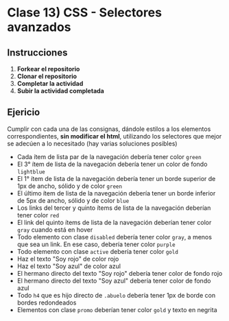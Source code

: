 # Clase 13) CSS - Selectores avanzados

## Instrucciones

1. **Forkear el repositorio**
2. **Clonar el repositorio**
3. **Completar la actividad**
4. **Subir la actividad completada**

## Ejericio

Cumplir con cada una de las consignas, dándole estilos a los elementos correspondientes, **sin modificar el html**, utilizando los selectores que mejor se adecúen a lo necesitado (hay varias soluciones posibles)

* Cada ítem de lista par de la navegación debería tener color `green`
* El 3° ítem de lista de la navegación debería tener un color de fondo `lightblue` 
* El 1° ítem de lista de la navegación debería tener un borde superior de 1px de ancho, sólido y de color `green` 
* El último ítem de lista de la navegación debería tener un borde inferior de 5px de ancho, sólido y de color `blue` 
* Los links del tercer y quinto ítems de lista de la navegación deberían tener color `red`
* El link del quinto ítems de lista de la navegación deberían tener color `gray` cuando está en hover
* Todo elemento con clase `disabled` debería tener color `gray`, a menos que sea un link. En ese caso, debería tener color `purple`
* Todo elemento con clase `active` debería tener color `gold`
* Haz el texto "Soy rojo" de color rojo
* Haz el texto "Soy azul" de color azul
* El hermano directo del texto "Soy rojo" debería tener color de fondo rojo
* El hermano directo del texto "Soy azul" debería tener color de fondo azul
* Todo `h4` que es hijo directo de `.abuelo` debería tener 1px de borde con bordes redondeados
* Elementos con clase `promo` deberían tener color `gold` y texto en negrita
